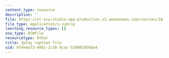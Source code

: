 ```yaml
---
content_type: resource
description: ''
file: https://ol-ocw-studio-app-production.s3.amazonaws.com/courses/18-03sc-differential-equations-fall-2011/8f4e4a73d0612c3b9cac510002956be4_9KbpbBMThTE.srt
file_type: application/x-subrip
learning_resource_types: []
ocw_type: OCWFile
resourcetype: Other
title: 3play caption file
uid: 8f4e4a73-d061-2c3b-9cac-510002956be4
---
```

